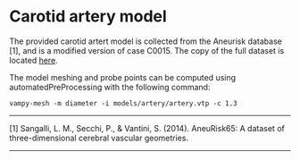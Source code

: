# Carotid artery model
The provided carotid artert model is collected from the Aneurisk database [1], and is a modified version of case C0015.
The copy of the full dataset is located [here](https://github.com/hkjeldsberg/AneuriskDatabase).

The model meshing and probe points can be computed using automatedPreProcessing with the following command:

```
vampy-mesh -m diameter -i models/artery/artery.vtp -c 1.3
```


---

[1] Sangalli, L. M., Secchi, P., & Vantini, S. (2014). AneuRisk65: A dataset of three-dimensional cerebral vascular geometries.

---
